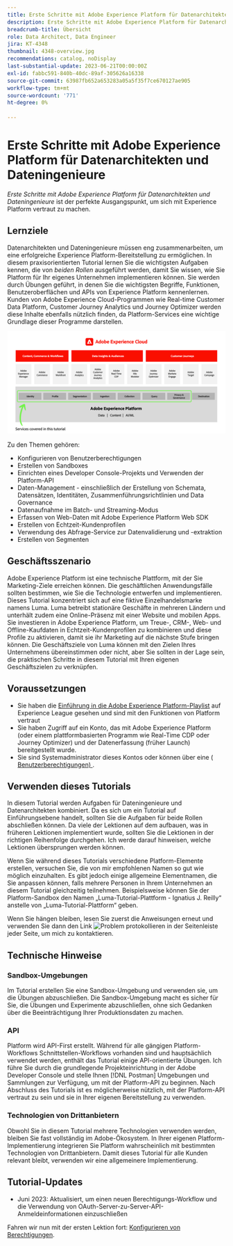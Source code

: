 ```yaml
---
title: Erste Schritte mit Adobe Experience Platform für Datenarchitekten und Dateningenieure
description: Erste Schritte mit Adobe Experience Platform für Datenarchitekten und Dateningenieure.
breadcrumb-title: Übersicht
role: Data Architect, Data Engineer
jira: KT-4348
thumbnail: 4348-overview.jpg
recommendations: catalog, noDisplay
last-substantial-update: 2023-06-21T00:00:00Z
exl-id: fabbc591-840b-40dc-89af-305626a16338
source-git-commit: 63987fb652a653283a05a5f35f7ce670127ae905
workflow-type: tm+mt
source-wordcount: '771'
ht-degree: 0%

---
```


# Erste Schritte mit Adobe Experience Platform für Datenarchitekten und Dateningenieure

<!--5min-->

_Erste Schritte mit Adobe Experience Platform für Datenarchitekten und Dateningenieure_ ist der perfekte Ausgangspunkt, um sich mit Experience Platform vertraut zu machen.


<!--How do we address ETL-->

## Lernziele

Datenarchitekten und Dateningenieure müssen eng zusammenarbeiten, um eine erfolgreiche Experience Platform-Bereitstellung zu ermöglichen. In diesem praxisorientierten Tutorial lernen Sie die wichtigsten Aufgaben kennen, die von _beiden Rollen_ ausgeführt werden, damit Sie wissen, wie Sie Platform für Ihr eigenes Unternehmen implementieren können. Sie werden durch Übungen geführt, in denen Sie die wichtigsten Begriffe, Funktionen, Benutzeroberflächen und APIs von Experience Platform kennenlernen. Kunden von Adobe Experience Cloud-Programmen wie Real-time Customer Data Platform, Customer Journey Analytics und Journey Optimizer werden diese Inhalte ebenfalls nützlich finden, da Platform-Services eine wichtige Grundlage dieser Programme darstellen.

![Adobe Experience Cloud-Marketing-Architektur mit Hervorhebung der in diesem Tutorial behandelten Platform-Services: Identität, Profil, Segmentierung, Aufnahme, Abfrage und Governance](assets/marketecture.png)

Zu den Themen gehören:

* Konfigurieren von Benutzerberechtigungen
* Erstellen von Sandboxes
* Einrichten eines Developer Console-Projekts und Verwenden der Platform-API
* Daten-Management - einschließlich der Erstellung von Schemata, Datensätzen, Identitäten, Zusammenführungsrichtlinien und Data Governance
* Datenaufnahme im Batch- und Streaming-Modus
* Erfassen von Web-Daten mit Adobe Experience Platform Web SDK
* Erstellen von Echtzeit-Kundenprofilen
* Verwendung des Abfrage-Service zur Datenvalidierung und -extraktion
* Erstellen von Segmenten

## Geschäftsszenario

Adobe Experience Platform ist eine technische Plattform, mit der Sie Marketing-Ziele erreichen können. Die geschäftlichen Anwendungsfälle sollten bestimmen, wie Sie die Technologie entwerfen und implementieren. Dieses Tutorial konzentriert sich auf eine fiktive Einzelhandelsmarke namens Luma. Luma betreibt stationäre Geschäfte in mehreren Ländern und unterhält zudem eine Online-Präsenz mit einer Website und mobilen Apps. Sie investieren in Adobe Experience Platform, um Treue-, CRM-, Web- und Offline-Kaufdaten in Echtzeit-Kundenprofilen zu kombinieren und diese Profile zu aktivieren, damit sie ihr Marketing auf die nächste Stufe bringen können. Die Geschäftsziele von Luma können mit den Zielen Ihres Unternehmens übereinstimmen oder nicht, aber Sie sollten in der Lage sein, die praktischen Schritte in diesem Tutorial mit Ihren eigenen Geschäftszielen zu verknüpfen.

## Voraussetzungen

* Sie haben die [Einführung in die Adobe Experience Platform-Playlist](https://experienceleague.adobe.com/de/playlists/experience-platform-introduction) auf Experience League gesehen und sind mit den Funktionen von Platform vertraut
* Sie haben Zugriff auf ein Konto, das mit Adobe Experience Platform (oder einem plattformbasierten Programm wie Real-Time CDP oder Journey Optimizer) und der Datenerfassung (früher Launch) bereitgestellt wurde.
* Sie sind Systemadministrator dieses Kontos oder können über eine ([ Benutzerberechtigungen) ](configure-permissions.md).

## Verwenden dieses Tutorials

In diesem Tutorial werden Aufgaben für Dateningenieure und Datenarchitekten kombiniert. Da es sich um ein Tutorial auf Einführungsebene handelt, sollten Sie die Aufgaben für beide Rollen abschließen können. Da viele der Lektionen auf dem aufbauen, was in früheren Lektionen implementiert wurde, sollten Sie die Lektionen in der richtigen Reihenfolge durchgehen. Ich werde darauf hinweisen, welche Lektionen übersprungen werden können.

Wenn Sie während dieses Tutorials verschiedene Platform-Elemente erstellen, versuchen Sie, die von mir empfohlenen Namen so gut wie möglich einzuhalten. Es gibt jedoch einige allgemeine Elementnamen, die Sie anpassen können, falls mehrere Personen in Ihrem Unternehmen an diesem Tutorial gleichzeitig teilnehmen. Beispielsweise können Sie der Platform-Sandbox den Namen „Luma-Tutorial-Plattform - Ignatius J. Reilly“ anstelle von „Luma-Tutorial-Plattform“ geben.

Wenn Sie hängen bleiben, lesen Sie zuerst die Anweisungen erneut und verwenden Sie dann den Link ![Problem protokollieren](https://experienceleague.adobe.com/assets/img/feedback.svg?lang=de) in der Seitenleiste jeder Seite, um mich zu kontaktieren.

## Technische Hinweise

### Sandbox-Umgebungen

Im Tutorial erstellen Sie eine Sandbox-Umgebung und verwenden sie, um die Übungen abzuschließen. Die Sandbox-Umgebung macht es sicher für Sie, die Übungen und Experimente abzuschließen, ohne sich Gedanken über die Beeinträchtigung Ihrer Produktionsdaten zu machen.

### API

Platform wird API-First erstellt. Während für alle gängigen Platform-Workflows Schnittstellen-Workflows vorhanden sind und hauptsächlich verwendet werden, enthält das Tutorial einige API-orientierte Übungen. Ich führe Sie durch die grundlegende Projekteinrichtung in der Adobe Developer Console und stelle Ihnen [!DNL Postman] Umgebungen und Sammlungen zur Verfügung, um mit der Platform-API zu beginnen. Nach Abschluss des Tutorials ist es möglicherweise nützlich, mit der Platform-API vertraut zu sein und sie in Ihrer eigenen Bereitstellung zu verwenden.

### Technologien von Drittanbietern

Obwohl Sie in diesem Tutorial mehrere Technologien verwenden werden, bleiben Sie fast vollständig im Adobe-Ökosystem. In Ihrer eigenen Platform-Implementierung integrieren Sie Platform wahrscheinlich mit bestimmten Technologien von Drittanbietern. Damit dieses Tutorial für alle Kunden relevant bleibt, verwenden wir eine allgemeinere Implementierung.

## Tutorial-Updates

* Juni 2023: Aktualisiert, um einen neuen Berechtigungs-Workflow und die Verwendung von OAuth-Server-zu-Server-API-Anmeldeinformationen einzuschließen


Fahren wir nun mit der ersten Lektion fort: [Konfigurieren von Berechtigungen](configure-permissions.md).
